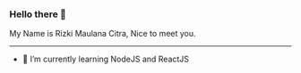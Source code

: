 
### Hello there 👋
My Name is Rizki Maulana Citra, Nice to meet you.

---
- 🌱 I’m currently learning NodeJS and ReactJS

